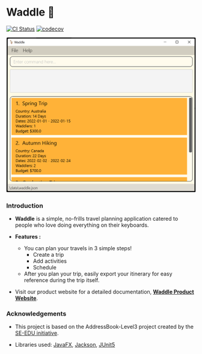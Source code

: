 # Waddle 🦆

[![CI Status](https://github.com/AY2223S1-CS2103T-W11-4/tp/workflows/Java%20CI/badge.svg)](https://github.com/AY2223S1-CS2103-W11-4/tp/actions)
[![codecov](https://codecov.io/gh/AY2223S1-CS2103T-W11-4/tp/branch/master/graph/badge.svg?token=45LHH4UIGB)](https://codecov.io/gh/AY2223S1-CS2103T-W11-4/tp)

![Ui](https://github.com/AY2223S1-CS2103T-W11-4/tp/blob/master/docs/images/Ui.png)

### Introduction

* **Waddle** is a simple, no-frills travel planning application catered to people who love doing everything on their keyboards.
* **Features :**
  * You can plan your travels in 3 simple steps!
    * Create a trip
    * Add activities
    * Schedule
  * After you plan your trip, easily export your itinerary for easy reference during the trip itself.

* Visit our product website for a detailed documentation, [**Waddle Product Website**](https://ay2223s1-cs2103t-w11-4.github.io/tp/UserGuide.html).


### Acknowledgements
* This project is based on the AddressBook-Level3 project created by the [SE-EDU initiative](https://se-education.org).


* Libraries used: [JavaFX](https://openjfx.io/), [Jackson](https://github.com/FasterXML/jackson), [JUnit5](https://github.com/junit-team/junit5)
